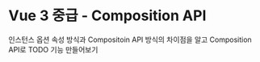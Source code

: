 # Vue 3 중급 - Composition API
인스턴스 옵션 속성 방식과 Compositoin API 방식의 차이점을 알고
Composition API로 TODO 기능 만들어보기